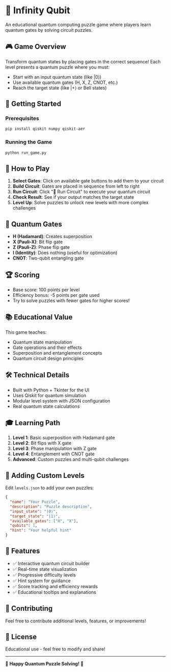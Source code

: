 # 🔬 Infinity Qubit

An educational quantum computing puzzle game where players learn quantum gates by solving circuit puzzles.

## 🎮 Game Overview

Transform quantum states by placing gates in the correct sequence! Each level presents a quantum puzzle where you must:

- Start with an input quantum state (like |0⟩)
- Use available quantum gates (H, X, Z, CNOT, etc.)
- Reach the target state (like |+⟩ or Bell states)

## 🚀 Getting Started

### Prerequisites

```bash
pip install qiskit numpy qiskit-aer
```

### Running the Game

```bash
python run_game.py
```

## 🎯 How to Play

1. **Select Gates**: Click on available gate buttons to add them to your circuit
2. **Build Circuit**: Gates are placed in sequence from left to right
3. **Run Circuit**: Click "🚀 Run Circuit" to execute your quantum circuit
4. **Check Result**: See if your output matches the target state
5. **Level Up**: Solve puzzles to unlock new levels with more complex challenges

## 🔬 Quantum Gates

- **H (Hadamard)**: Creates superposition
- **X (Pauli-X)**: Bit flip gate
- **Z (Pauli-Z)**: Phase flip gate
- **I (Identity)**: Does nothing (useful for optimization)
- **CNOT**: Two-qubit entangling gate

## 🏆 Scoring

- Base score: 100 points per level
- Efficiency bonus: -5 points per gate used
- Try to solve puzzles with fewer gates for higher scores!

## 📚 Educational Value

This game teaches:

- Quantum state manipulation
- Gate operations and their effects
- Superposition and entanglement concepts
- Quantum circuit design principles

## 🛠️ Technical Details

- Built with Python + Tkinter for the UI
- Uses Qiskit for quantum simulation
- Modular level system with JSON configuration
- Real quantum state calculations

## 🎓 Learning Path

1. **Level 1**: Basic superposition with Hadamard gate
2. **Level 2**: Bit flips with X gate
3. **Level 3**: Phase manipulation with Z gate
4. **Level 4**: Entanglement with CNOT gate
5. **Advanced**: Custom puzzles and multi-qubit challenges

## 🔧 Adding Custom Levels

Edit `levels.json` to add your own puzzles:

```json
{
  "name": "Your Puzzle",
  "description": "Puzzle description",
  "input_state": "|0⟩",
  "target_state": "|1⟩",
  "available_gates": ["H", "X"],
  "qubits": 1,
  "hint": "Your helpful hint"
}
```

## 🎪 Features

- ✅ Interactive quantum circuit builder
- ✅ Real-time state visualization
- ✅ Progressive difficulty levels
- ✅ Hint system for guidance
- ✅ Score tracking and efficiency rewards
- ✅ Educational tooltips and explanations

## 🤝 Contributing

Feel free to contribute additional levels, features, or improvements!

## 📜 License

Educational use - feel free to modify and share!

---

🌟 **Happy Quantum Puzzle Solving!** 🌟
